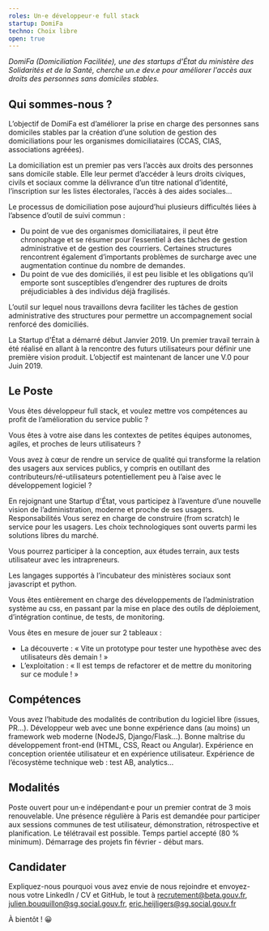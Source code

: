 ```yaml
---
roles: Un·e développeur·e full stack
startup: DomiFa
techno: Choix libre
open: true
---
```


*DomiFa (Domiciliation Facilitée), une des startups d'État du ministère des Solidarités et de la Santé, cherche un.e dev.e pour améliorer l'accès aux droits des personnes sans domiciles stables.*

<!--more-->

## Qui sommes-nous ?

L’objectif de DomiFa est d’améliorer la prise en charge des personnes sans domiciles stables par la création d’une solution de gestion des domiciliations pour les organismes domiciliataires (CCAS, CIAS, associations agréées). 

La domiciliation est un premier pas vers l’accès aux droits des personnes sans domicile stable. Elle leur permet d’accéder à leurs droits civiques, civils et sociaux comme la délivrance d’un titre national d’identité, l’inscription sur les listes électorales, l’accès à des aides sociales… 

Le processus de domiciliation pose aujourd’hui plusieurs difficultés liées à l’absence d’outil de suivi commun :
- Du point de vue des organismes domiciliataires, il peut être chronophage et se résumer pour l’essentiel à des tâches de gestion administrative et de gestion des courriers. Certaines structures rencontrent également d’importants problèmes de surcharge avec une augmentation continue du nombre de demandes. 
- Du point de vue des domiciliés, il est peu lisible et les obligations qu’il emporte sont susceptibles d’engendrer des ruptures de droits préjudiciables à des individus déjà fragilisés. 

L’outil sur lequel nous travaillons devra faciliter les tâches de gestion administrative des structures pour permettre un accompagnement social renforcé des domiciliés. 

La Startup d'État a démarré début Janvier 2019. Un premier travail terrain à été réalisé en allant à la rencontre des futurs utilisateurs pour définir une première vision produit. L’objectif est maintenant de lancer une V.0 pour Juin 2019. 

## Le Poste 

Vous êtes développeur full stack, et voulez mettre vos compétences au profit de l’amélioration du service public ?

Vous êtes à votre aise dans les contextes de petites équipes autonomes, agiles, et proches de leurs utilisateurs ?

Vous avez à cœur de rendre un service de qualité qui transforme la relation des usagers aux services publics, y compris en outillant des contributeurs/ré-utilisateurs potentiellement peu à l’aise avec le développement logiciel ? 

En rejoignant une Startup d'État, vous participez à l’aventure d’une nouvelle vision de  l’administration, moderne et proche de ses usagers.
Responsabilités 
Vous serez en charge de construire (from scratch) le service pour les usagers. Les choix technologiques sont ouverts parmi les solutions libres du marché.

Vous pourrez participer à la conception, aux études terrain, aux tests utilisateur avec les intrapreneurs.

Les langages supportés à l’incubateur des ministères sociaux sont javascript et python. 

Vous êtes entièrement en charge des développements de l’administration système au css, en passant par la mise en place des outils de déploiement, d’intégration continue, de tests, de monitoring.

Vous êtes en mesure de jouer sur 2 tableaux :
- La découverte : « Vite un prototype pour tester une hypothèse avec des utilisateurs dès demain ! » 
- L’exploitation : « Il est temps de refactorer et de mettre du monitoring sur ce module ! »

## Compétences

Vous avez l’habitude des modalités de contribution du logiciel libre (issues, PR…).
Développeur web avec une bonne expérience dans (au moins) un framework web moderne (NodeJS, Django/Flask...).
Bonne maîtrise du développement front-end (HTML, CSS, React ou Angular).
Expérience en conception orientée utilisateur et en expérience utilisateur.
Expérience de l’écosystème technique web : test AB, analytics…

## Modalités

Poste ouvert pour un·e indépendant·e pour un premier contrat de 3 mois renouvelable.
Une présence régulière à Paris est demandée pour participer aux sessions communes de test utilisateur, démonstration, rétrospective et planification. Le  télétravail est possible.
Temps partiel accepté (80 % minimum).
Démarrage des projets fin février - début mars.

## Candidater

Expliquez-nous pourquoi vous avez envie de nous rejoindre et envoyez-nous votre LinkedIn / CV et GitHub, le tout à recrutement@beta.gouv.fr, julien.bouquillon@sg.social.gouv.fr, eric.heijligers@sg.social.gouv.fr

À bientôt ! 😀

